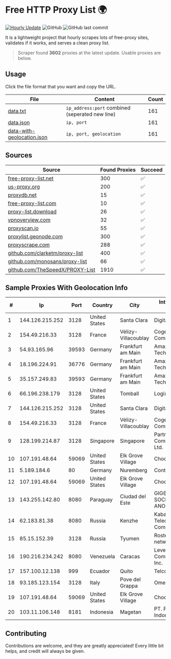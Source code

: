 
# Free HTTP Proxy List 🌍

[![Hourly Update](https://github.com/mertguvencli/http-proxy-list/actions/workflows/main.yml/badge.svg?branch=main)](https://github.com/mertguvencli/http-proxy-list/actions/workflows/main.yml)
![GitHub](https://img.shields.io/github/license/mertguvencli/http-proxy-list)
![GitHub last commit](https://img.shields.io/github/last-commit/mertguvencli/http-proxy-list)

It is a lightweight project that hourly scrapes lots of free-proxy sites, validates if it works, and serves a clean proxy list.


> Scraper found **3602** proxies at the latest update. Usable proxies are below.

## Usage

Click the file format that you want and copy the URL.


|File|Content|Count|
|----|-------|-----|
|[data.txt](https://raw.githubusercontent.com/mertguvencli/http-proxy-list/main/proxy-list/data.txt)|`ip_address:port` combined (seperated new line)|161|
|[data.json](https://raw.githubusercontent.com/mertguvencli/http-proxy-list/main/proxy-list/data.json)|`ip, port`|161|
|[data-with-geolocation.json](https://raw.githubusercontent.com/mertguvencli/http-proxy-list/main/proxy-list/data-with-geolocation.json)|`ip, port, geolocation`|161|

## Sources

|Source|Found Proxies|Succeed|
|------|-------------|-------|
|[free-proxy-list.net](https://free-proxy-list.net)|300|✅|
|[us-proxy.org](https://www.us-proxy.org)|200|✅|
|[proxydb.net](http://proxydb.net)|15|✅|
|[free-proxy-list.com](https://free-proxy-list.com/?page=&port=&type%5B%5D=http&type%5B%5D=https&up_time=0&search=Search)|10|✅|
|[proxy-list.download](https://www.proxy-list.download/HTTP)|26|✅|
|[vpnoverview.com](https://vpnoverview.com/privacy/anonymous-browsing/free-proxy-servers)|32|✅|
|[proxyscan.io](https://www.proxyscan.io)|55|✅|
|[proxylist.geonode.com](https://proxylist.geonode.com/api/proxy-list?limit=300&page=1&sort_by=lastChecked&sort_type=desc&protocols=http,https)|300|✅|
|[proxyscrape.com](https://api.proxyscrape.com/v2/?request=displayproxies&protocol=http&timeout=10000&country=all&ssl=all&anonymity=all)|288|✅|
|[github.com/clarketm/proxy-list](https://raw.githubusercontent.com/clarketm/proxy-list/master/proxy-list-raw.txt)|400|✅|
|[github.com/monosans/proxy-list](https://raw.githubusercontent.com/monosans/proxy-list/main/proxies/http.txt)|66|✅|
|[github.com/TheSpeedX/PROXY-List](https://raw.githubusercontent.com/TheSpeedX/PROXY-List/master/http.txt)|1910|✅|


## Sample Proxies With Geolocation Info

|#|Ip|Port|Country|City|Internet Service Provider|
|-|--|----|-------|----|-------------------------|
|1|144.126.215.252|3128|United States|Santa Clara|DigitalOcean, LLC|
|2|154.49.216.33|3128|France|Vélizy-Villacoublay|Cogent Communications|
|3|54.93.165.96|39593|Germany|Frankfurt am Main|Amazon Technologies Inc.|
|4|18.196.224.91|36776|Germany|Frankfurt am Main|Amazon Technologies Inc.|
|5|35.157.249.83|39593|Germany|Frankfurt am Main|Amazon Technologies Inc.|
|6|66.196.238.179|3128|United States|Tomball|Logix|
|7|144.126.215.252|3128|United States|Santa Clara|DigitalOcean, LLC|
|8|154.49.216.33|3128|France|Vélizy-Villacoublay|Cogent Communications|
|9|128.199.214.87|3128|Singapore|Singapore|Partner Communications Ltd.|
|10|107.191.48.64|59069|United States|Elk Grove Village|Choopa|
|11|5.189.184.6|80|Germany|Nuremberg|Contabo GmbH|
|12|107.191.48.64|59069|United States|Elk Grove Village|Choopa|
|13|143.255.142.80|8080|Paraguay|Ciudad del Este|GIG@NET SOCIEDAD ANONIMA|
|14|62.183.81.38|8080|Russia|Kenzhe|Kabardian-Balkar Telecommunications Company|
|15|85.15.152.39|3128|Russia|Tyumen|Rostelecom networks|
|16|190.216.234.242|8080|Venezuela|Caracas|Level 3 Communications, Inc.|
|17|157.100.12.138|999|Ecuador|Quito|Telconet S.A|
|18|93.185.123.154|3128|Italy|Pove del Grappa|Omegacom S.R.L.S.|
|19|107.191.48.64|59069|United States|Elk Grove Village|Choopa|
|20|103.11.106.148|8181|Indonesia|Magetan|PT. Pascal Indonesia|



## Contributing

Contributions are welcome, and they are greatly appreciated! Every
little bit helps, and credit will always be given.

